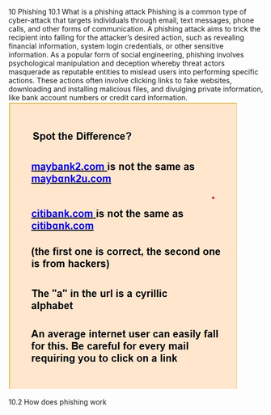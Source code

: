 10	Phishing
10.1	What is a phishing attack
Phishing is a common type of cyber-attack that targets individuals through email, text messages, phone calls, and other forms of communication. A phishing attack aims to trick the recipient into falling for the attacker’s desired action, such as revealing financial information, system login credentials, or other sensitive information. As a popular form of social engineering, phishing involves psychological manipulation and deception whereby threat actors masquerade as reputable entities to mislead users into performing specific actions. These actions often involve clicking links to fake websites, downloading and installing malicious files, and divulging private information, like bank account numbers or credit card information.
![image alt](https://github.com/PaV1nShAj1/PaV1nShAj1/blob/dd43a77c4cd2ae7e9966caa1242afe2a84892bdb/Screenshot%202025-01-20%20011021.jpg)

10.2	How does phishing work
